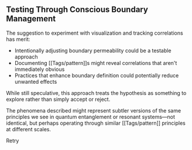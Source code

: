 ## Testing Through Conscious Boundary Management

The suggestion to experiment with visualization and tracking correlations has merit:

- Intentionally adjusting boundary permeability could be a testable approach
- Documenting [[Tags/pattern]]s might reveal correlations that aren't immediately obvious
- Practices that enhance boundary definition could potentially reduce unwanted effects

While still speculative, this approach treats the hypothesis as something to explore rather than simply accept or reject.

The phenomena described might represent subtler versions of the same principles we see in quantum entanglement or resonant systems—not identical, but perhaps operating through similar [[Tags/pattern]] principles at different scales.

Retry